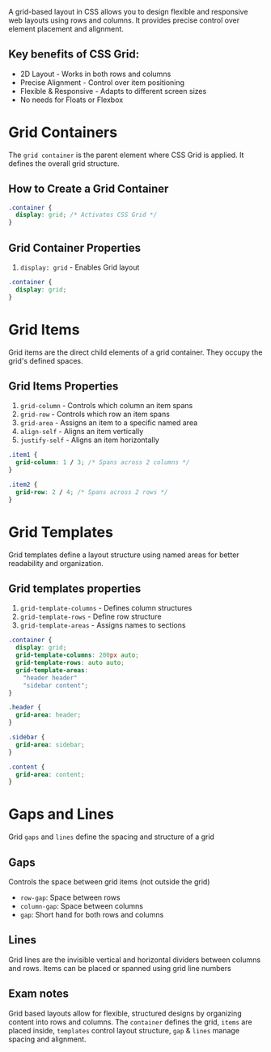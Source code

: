 A grid-based layout in CSS allows you to design flexible and responsive web layouts using rows and columns. It provides precise control over element placement and alignment.

## Key benefits of CSS Grid:
- 2D Layout - Works in both rows and columns
- Precise Alignment - Control over item positioning
- Flexible & Responsive - Adapts to different screen sizes
- No needs for Floats or Flexbox

# Grid Containers

The `grid container` is the parent element where CSS Grid is applied. It defines the overall grid structure.

## How to Create a Grid Container

```css
.container {
  display: grid; /* Activates CSS Grid */
}
```

## Grid Container Properties
1. `display: grid` - Enables Grid layout

```css
.container {
  display: grid;
}
```

# Grid Items

Grid items are the direct child elements of a grid container. They occupy the grid's defined spaces.

## Grid Items Properties
1. `grid-column` - Controls which column an item spans
2. `grid-row` - Controls which row an item spans
3. `grid-area` - Assigns an item to a specific named area
4. `align-self` - Aligns an item vertically
5. `justify-self` - Aligns an item horizontally

```css
.item1 {
  grid-column: 1 / 3; /* Spans across 2 columns */
}

.item2 {
  grid-row: 2 / 4; /* Spans across 2 rows */
}
```


# Grid Templates

Grid templates define a layout structure using named areas for better readability and organization.

## Grid templates properties
1. `grid-template-columns` - Defines column structures
2. `grid-template-rows` - Define row structure
3. `grid-template-areas` - Assigns names to sections

```css
.container {
  display: grid;
  grid-template-columns: 200px auto;
  grid-template-rows: auto auto;
  grid-template-areas:
    "header header"
    "sidebar content";
}

.header {
  grid-area: header;
}

.sidebar {
  grid-area: sidebar;
}

.content {
  grid-area: content;
}
```


# Gaps and Lines

Grid `gaps` and `lines` define the spacing and structure of a grid

## Gaps

Controls the space between grid items (not outside the grid)
- `row-gap`: Space between rows
- `column-gap`: Space between columns
- `gap`: Short hand for both rows and columns
## Lines

Grid lines are the invisible vertical and horizontal dividers between columns and rows. Items can be placed or spanned using grid line numbers

## Exam notes

Grid based layouts allow for flexible, structured designs by organizing content into rows and columns. The `container` defines the grid, `items` are placed inside, `templates` control layout structure, `gap` & `lines` manage spacing and alignment.